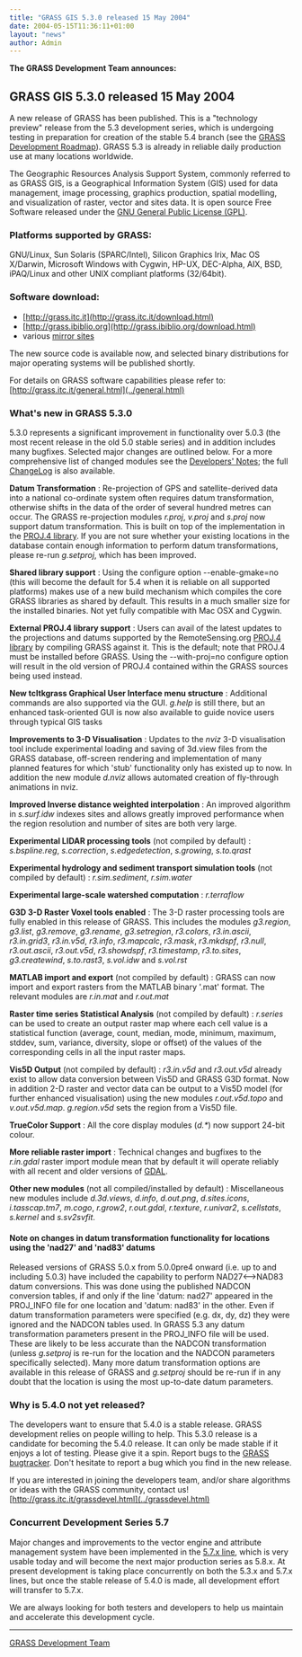 ```yaml
---
title: "GRASS GIS 5.3.0 released 15 May 2004"
date: 2004-05-15T11:36:11+01:00
layout: "news"
author: Admin
---
```


**The GRASS Development Team announces:**

GRASS GIS 5.3.0 released 15 May 2004
------------------------------------

A new release of GRASS has been published. This is a \"technology
preview\" release from the 5.3 development series, which is undergoing
testing in preparation for creation of the stable 5.4 branch (see the
[GRASS Development Roadmap](../devel/roadmap.php)). GRASS 5.3 is already
in reliable daily production use at many locations worldwide.

The Geographic Resources Analysis Support System, commonly referred to
as GRASS GIS, is a Geographical Information System (GIS) used for data
management, image processing, graphics production, spatial modelling,
and visualization of raster, vector and sites data. It is open source
Free Software released under the [GNU General Public License
(GPL)](http://www.gnu.org/copyleft/gpl.html).

### Platforms supported by GRASS:

GNU/Linux, Sun Solaris (SPARC/Intel), Silicon Graphics Irix, Mac OS
X/Darwin, Microsoft Windows with Cygwin, HP-UX, DEC-Alpha, AIX, BSD,
iPAQ/Linux and other UNIX compliant platforms (32/64bit).

### Software download:

-   [http://grass.itc.it](http://grass.itc.it/download.html)
-   [http://grass.ibiblio.org](http://grass.ibiblio.org/download.html)
-   various [mirror sites](../grass.mirrors.html)

The new source code is available now, and selected binary distributions
for major operating systems will be published shortly.

For details on GRASS software capabilities please refer to:
[http://grass.itc.it/general.html](../general.html)

### What's new in GRASS 5.3.0

5.3.0 represents a significant improvement in functionality over 5.0.3
(the most recent release in the old 5.0 stable series) and in addition
includes many bugfixes. Selected major changes are outlined below. For a
more comprehensive list of changed modules see the [Developers\'
Notes](../grass53/source/NEWS.html); the full
[ChangeLog](../grass53/source/ChangeLog) is also available.

**Datum Transformation**
:   Re-projection of GPS and satellite-derived data into a national
    co-ordinate system often requires datum transformation, otherwise
    shifts in the data of the order of several hundred metres can occur.
    The GRASS re-projection modules *r.proj*, *v.proj* and *s.proj* now
    support datum transformation. This is built on top of the
    implementation in the [PROJ.4
    library](http://remotesensing.org/proj/). If you are not sure
    whether your existing locations in the database contain enough
    information to perform datum transformations, please re-run
    *g.setproj*, which has been improved.

**Shared library support**
:   Using the configure option \--enable-gmake=no (this will become the
    default for 5.4 when it is reliable on all supported platforms)
    makes use of a new build mechanism which compiles the core GRASS
    libraries as shared by default. This results in a much smaller size
    for the installed binaries. Not yet fully compatible with Mac OSX
    and Cygwin.

**External PROJ.4 library support**
:   Users can avail of the latest updates to the projections and datums
    supported by the RemoteSensing.org [PROJ.4
    library](http://remotesensing.org/proj/) by compiling GRASS against
    it. This is the default; note that PROJ.4 must be installed before
    GRASS. Using the \--with-proj=no configure option will result in the
    old version of PROJ.4 contained within the GRASS sources being used
    instead.

**New tcltkgrass Graphical User Interface menu structure**
:   Additional commands are also supported via the GUI. *g.help* is
    still there, but an enhanced task-oriented GUI is now also available
    to guide novice users through typical GIS tasks

**Improvements to 3-D Visualisation**
:   Updates to the *nviz* 3-D visualisation tool include experimental
    loading and saving of 3d.view files from the GRASS database,
    off-screen rendering and implementation of many planned features for
    which 'stub\' functionality only has existed up to now. In addition
    the new module *d.nviz* allows automated creation of fly-through
    animations in nviz.

**Improved Inverse distance weighted interpolation**
:   An improved algorithm in *s.surf.idw* indexes sites and allows
    greatly improved performance when the region resolution and number
    of sites are both very large.

**Experimental LIDAR processing tools** (not compiled by default)
:   *s.bspline.reg*, *s.correction*, *s.edgedetection*, *s.growing*,
    *s.to.qrast*

**Experimental hydrology and sediment transport simulation tools** (not compiled by default)
:   *r.sim.sediment*, *r.sim.water*

**Experimental large-scale watershed computation**
:   *r.terraflow*

**G3D 3-D Raster Voxel tools enabled**
:   The 3-D raster processing tools are fully enabled in this release of
    GRASS. This includes the modules *g3.region*, *g3.list*,
    *g3.remove*, *g3.rename*, *g3.setregion*, *r3.colors*,
    *r3.in.ascii*, *r3.in.grid3*, *r3.in.v5d*, *r3.info*, *r3.mapcalc*,
    *r3.mask*, *r3.mkdspf*, *r3.null*, *r3.out.ascii*, *r3.out.v5d*,
    *r3.showdspf*, *r3.timestamp*, *r3.to.sites*, *g3.createwind*,
    *s.to.rast3*, *s.vol.idw* and *s.vol.rst*

**MATLAB import and export** (not compiled by default)
:   GRASS can now import and export rasters from the MATLAB binary
    \'.mat\' format. The relevant modules are *r.in.mat* and *r.out.mat*

**Raster time series Statistical Analysis** (not compiled by default)
:   *r.series* can be used to create an output raster map where each
    cell value is a statistical function (average, count, median, mode,
    minimum, maximum, stddev, sum, variance, diversity, slope or offset)
    of the values of the corresponding cells in all the input raster
    maps.

**Vis5D Output** (not compiled by default)
:   *r3.in.v5d* and *r3.out.v5d* already exist to allow data conversion
    between Vis5D and GRASS G3D format. Now in addition 2-D raster and
    vector data can be output to a Vis5D model (for further enhanced
    visualisation) using the new modules *r.out.v5d.topo* and
    *v.out.v5d.map*. *g.region.v5d* sets the region from a Vis5D file.

**TrueColor Support**
:   All the core display modules (*d.\**) now support 24-bit colour.

**More reliable raster import**
:   Technical changes and bugfixes to the *r.in.gdal* raster import
    module mean that by default it will operate reliably with all recent
    and older versions of [GDAL](http://remotesensing.org/gdal/).

**Other new modules** (not all compiled/installed by default)
:   Miscellaneous new modules include *d.3d.views*, *d.info*,
    *d.out.png*, *d.sites.icons*, *i.tasscap.tm7*, *m.cogo*, *r.grow2*,
    *r.out.gdal*, *r.texture*, *r.univar2*, *s.cellstats*, *s.kernel*
    and *s.sv2svfit*.

#### Note on changes in datum transformation functionality for locations using the \'nad27\' and \'nad83\' datums

Released versions of GRASS 5.0.x from 5.0.0pre4 onward (i.e. up to and
including 5.0.3) have included the capability to perform
NAD27\<\--\>NAD83 datum conversions. This was done using the published
NADCON conversion tables, if and only if the line \'datum: nad27\'
appeared in the PROJ\_INFO file for one location and \'datum: nad83\' in
the other. Even if datum transformation parameters were specified (e.g.
dx, dy, dz) they were ignored and the NADCON tables used. In GRASS 5.3
any datum transformation parameters present in the PROJ\_INFO file will
be used. These are likely to be less accurate than the NADCON
transformation (unless *g.setproj* is re-run for the location and the
NADCON parameters specifically selected). Many more datum transformation
options are available in this release of GRASS and *g.setproj* should be
re-run if in any doubt that the location is using the most up-to-date
datum parameters.

### Why is 5.4.0 not yet released?

The developers want to ensure that 5.4.0 is a stable release. GRASS
development relies on people willing to help. This 5.3.0 release is a
candidate for becoming the 5.4.0 release. It can only be made stable if
it enjoys a lot of testing. Please give it a spin. Report bugs to the
[GRASS bugtracker](../bugtracking/bugreport.html). Don\'t hesitate to
report a bug which you find in the new release.

If you are interested in joining the developers team, and/or share
algorithms or ideas with the GRASS community, contact us!\
[http://grass.itc.it/grassdevel.html](../grassdevel.html)

### Concurrent Development Series 5.7

Major changes and improvements to the vector engine and attribute
management system have been implemented in the [5.7.x
line](../grass57/), which is very usable today and will become the next
major production series as 5.8.x. At present development is taking place
concurrently on both the 5.3.x and 5.7.x lines, but once the stable
release of 5.4.0 is made, all development effort will transfer to 5.7.x.

We are always looking for both testers and developers to help us
maintain and accelerate this development cycle.

------------------------------------------------------------------------

[GRASS Development Team](http://grass.itc.it)
